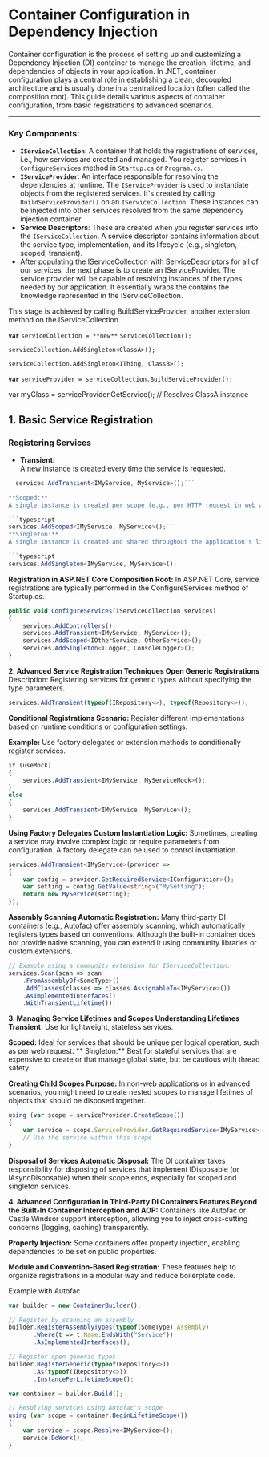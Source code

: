 # Container Configuration in Dependency Injection

Container configuration is the process of setting up and customizing a Dependency Injection (DI) container to manage the creation, lifetime, and dependencies of objects in your application. In .NET, container configuration plays a central role in establishing a clean, decoupled architecture and is usually done in a centralized location (often called the composition root). This guide details various aspects of container configuration, from basic registrations to advanced scenarios.

---

### **Key Components:**

- **`IServiceCollection`**: A container that holds the registrations of services, i.e., how services are created and managed. You register services in `ConfigureServices` method in `Startup.cs` or `Program.cs`.
- **`IServiceProvider`**: An interface responsible for resolving the dependencies at runtime. The `IServiceProvider` is used to instantiate objects from the registered services. It's created by calling `BuildServiceProvider()` on an `IServiceCollection`. These instances can be injected into other services resolved from the same dependency injection container.
- **Service Descriptors**: These are created when you register services into the `IServiceCollection`. A service descriptor contains information about the service type, implementation, and its lifecycle (e.g., singleton, scoped, transient).
- After populating the IServiceCollection with ServiceDescriptors for all of our services, the next phase is to create an IServiceProvider. The service provider will be capable of resolving instances of the types needed by our application. It essentially wraps the contains the knowledge represented in the IServiceCollection.

This stage is achieved by calling BuildServiceProvider, another extension method on the IServiceCollection.

**`var`** `serviceCollection = **new**` `ServiceCollection();`

`serviceCollection.AddSingleton<ClassA>();`

`serviceCollection.AddSingleton<IThing, ClassB>();`

**`var`** `serviceProvider = serviceCollection.BuildServiceProvider();`

var myClass = serviceProvider.GetService<ClassA>();  // Resolves ClassA instance

## 1. Basic Service Registration

### Registering Services
- **Transient:**  
  A new instance is created every time the service is requested.
```typescript
  services.AddTransient<IMyService, MyService>();```

**Scoped:**
A single instance is created per scope (e.g., per HTTP request in web applications).

```typescript
services.AddScoped<IMyService, MyService>();```
**Singleton:**
A single instance is created and shared throughout the application’s lifetime.

```typescript
services.AddSingleton<IMyService, MyService>();
```
**Registration in ASP.NET Core**
**Composition Root:**
In ASP.NET Core, service registrations are typically performed in the ConfigureServices method of Startup.cs.

```typescript
public void ConfigureServices(IServiceCollection services)
{
    services.AddControllers();
    services.AddTransient<IMyService, MyService>();
    services.AddScoped<IOtherService, OtherService>();
    services.AddSingleton<ILogger, ConsoleLogger>();
}
```

**2. Advanced Service Registration Techniques
Open Generic Registrations**
Description:
Registering services for generic types without specifying the type parameters.

```typescript
services.AddTransient(typeof(IRepository<>), typeof(Repository<>));
```

**Conditional Registrations
Scenario:**
Register different implementations based on runtime conditions or configuration settings.

**Example:**
Use factory delegates or extension methods to conditionally register services.

```typescript
if (useMock)
{
    services.AddTransient<IMyService, MyServiceMock>();
}
else
{
    services.AddTransient<IMyService, MyService>();
}
```

**Using Factory Delegates
Custom Instantiation Logic:**
Sometimes, creating a service may involve complex logic or require parameters from configuration. A factory delegate can be used to control instantiation.

```typescript
services.AddTransient<IMyService>(provider =>
{
    var config = provider.GetRequiredService<IConfiguration>();
    var setting = config.GetValue<string>("MySetting");
    return new MyService(setting);
});
```

**Assembly Scanning
Automatic Registration:**
Many third-party DI containers (e.g., Autofac) offer assembly scanning, which automatically registers types based on conventions. Although the built-in container does not provide native scanning, you can extend it using community libraries or custom extensions.

```typescript
// Example using a community extension for IServiceCollection:
services.Scan(scan => scan
    .FromAssemblyOf<SomeType>()
    .AddClasses(classes => classes.AssignableTo<IMyService>())
    .AsImplementedInterfaces()
    .WithTransientLifetime());
```

**3. Managing Service Lifetimes and Scopes
Understanding Lifetimes
Transient:**
Use for lightweight, stateless services.

**Scoped:**
Ideal for services that should be unique per logical operation, such as per web request.
**
Singleton:**
Best for stateful services that are expensive to create or that manage global state, but be cautious with thread safety.

**Creating Child Scopes
Purpose:**
In non-web applications or in advanced scenarios, you might need to create nested scopes to manage lifetimes of objects that should be disposed together.

```typescript
using (var scope = serviceProvider.CreateScope())
{
    var service = scope.ServiceProvider.GetRequiredService<IMyService>();
    // Use the service within this scope
}
```

**Disposal of Services
Automatic Disposal:**
The DI container takes responsibility for disposing of services that implement IDisposable (or IAsyncDisposable) when their scope ends, especially for scoped and singleton services.

**4. Advanced Configuration in Third-Party DI Containers
Features Beyond the Built-In Container
Interception and AOP:**
Containers like Autofac or Castle Windsor support interception, allowing you to inject cross-cutting concerns (logging, caching) transparently.

**Property Injection:**
Some containers offer property injection, enabling dependencies to be set on public properties.

**Module and Convention-Based Registration:**
These features help to organize registrations in a modular way and reduce boilerplate code.

Example with Autofac
```typescript
var builder = new ContainerBuilder();

// Register by scanning an assembly
builder.RegisterAssemblyTypes(typeof(SomeType).Assembly)
       .Where(t => t.Name.EndsWith("Service"))
       .AsImplementedInterfaces();

// Register open generic types
builder.RegisterGeneric(typeof(Repository<>))
       .As(typeof(IRepository<>))
       .InstancePerLifetimeScope();

var container = builder.Build();

// Resolving services using Autofac's scope
using (var scope = container.BeginLifetimeScope())
{
    var service = scope.Resolve<IMyService>();
    service.DoWork();
}
```